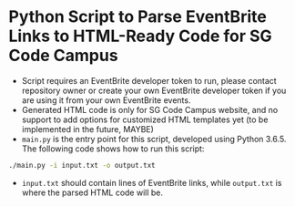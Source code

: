 # Python Script to Parse EventBrite Links to HTML-Ready Code for  SG Code Campus

- Script requires an EventBrite developer token to run, please contact repository owner or create your own EventBrite developer token if you are using it from your own EventBrite events. 
- Generated HTML code is only for SG Code Campus website, and no support to add options for customized HTML templates yet (to be implemented in the future, MAYBE)
- `main.py` is the entry point for this script, developed using Python 3.6.5. The following code shows how to run this script:

```bash
./main.py -i input.txt -o output.txt
```
- `input.txt` should contain lines of EventBrite links, while `output.txt` is where the parsed HTML code will be. 